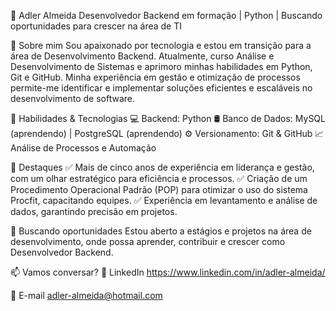 🚀 Adler Almeida
Desenvolvedor Backend em formação | Python | Buscando oportunidades para crescer na área de TI

🎯 Sobre mim
Sou apaixonado por tecnologia e estou em transição para a área de Desenvolvimento Backend. Atualmente, curso Análise e Desenvolvimento de Sistemas e aprimoro minhas habilidades em Python, Git e GitHub. Minha experiência em gestão e otimização de processos permite-me identificar e implementar soluções eficientes e escaláveis no desenvolvimento de software.

🔧 Habilidades & Tecnologias
💻 Backend: Python
🛢 Banco de Dados: MySQL (aprendendo) | PostgreSQL (aprendendo)
⚙️ Versionamento: Git & GitHub
📈 Análise de Processos e Automação

📌 Destaques
✅ Mais de cinco anos de experiência em liderança e gestão, com um olhar estratégico para eficiência e processos.
✅ Criação de um Procedimento Operacional Padrão (POP) para otimizar o uso do sistema Procfit, capacitando equipes.
✅ Experiência em levantamento e análise de dados, garantindo precisão em projetos.

📢 Buscando oportunidades
Estou aberto a estágios e projetos na área de desenvolvimento, onde possa aprender, contribuir e crescer como Desenvolvedor Backend.

📫 Vamos conversar?
🔗 LinkedIn https://www.linkedin.com/in/adler-almeida/

📧 E-mail adler-almeida@hotmail.com
